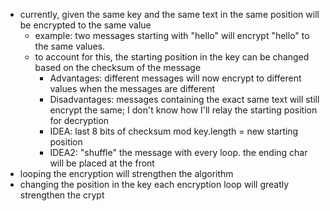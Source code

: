 - currently, given the same key and the same text in the same position will be encrypted to the same value
  - example: two messages starting with "hello" will encrypt "hello" to the same values.
  - to account for this, the starting position in the key can be changed based on the checksum of the message
    - Advantages: different messages will now encrypt to different values when the messages are different
    - Disadvantages: messages containing the exact same text will still encrypt the same; I don't know how I'll relay the starting position for decryption
    - IDEA: last 8 bits of checksum mod key.length = new starting position
    - IDEA2: "shuffle" the message with every loop. the ending char will be placed at the front
- looping the encryption will strengthen the algorithm
- changing the position in the key each encryption loop will greatly strengthen the crypt
